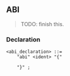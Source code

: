## ABI

> TODO: finish this.

### Declaration

```ebnf
<abi_declaration> ::=
    "abi" <ident> "{"
        
    "}" ;
```
